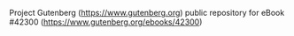 Project Gutenberg (https://www.gutenberg.org) public repository for eBook #42300 (https://www.gutenberg.org/ebooks/42300)
